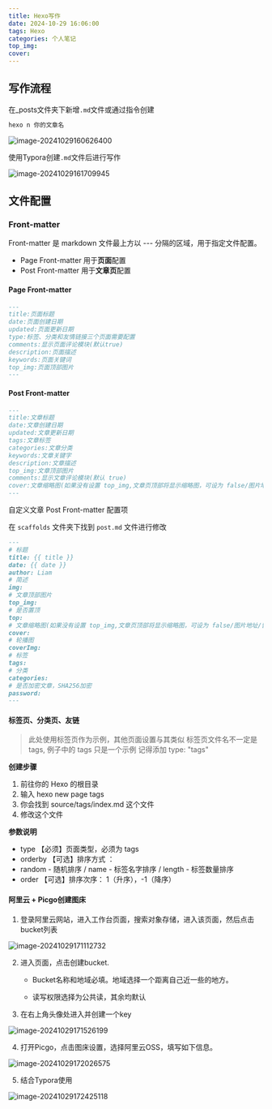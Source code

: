 ```yaml
---
title: Hexo写作
date: 2024-10-29 16:06:00
tags: Hexo
categories: 个人笔记
top_img: 
cover: 
---
```


## 写作流程

在_posts文件夹下新增`.md`文件或通过指令创建

```Bash
hexo n 你的文章名
```

![image-20241029160626400](https://liam123.oss-cn-hangzhou.aliyuncs.com/blog/image-20241029160626400.png)

使用Typora创建`.md`文件后进行写作

![image-20241029161709945](https://liam123.oss-cn-hangzhou.aliyuncs.com/blog/image-20241029161709945.png)

## 文件配置

### Front-matter

Front-matter 是 markdown 文件最上方以 --- 分隔的区域，用于指定文件配置。

- Page Front-matter 用于**页面**配置
- Post Front-matter 用于**文章页**配置

#### Page Front-matter

```markdown
---
title:页面标题
date:页面创建日期
updated:页面更新日期
type:标签、分类和友情链接三个页面需要配置
comments:显示页面评论模块(默认true)
description:页面描述
keywords:页面关键词
top_img:页面顶部图片
---

```

#### Post Front-matter

```markdown
---
title:文章标题
date:文章创建日期
updated:文章更新日期
tags:文章标签
categories:文章分类
keywords:文章关键字
description:文章描述
top_img:文章顶部图片
comments:显示文章评论模块(默认 true)
cover:文章缩略图(如果没有设置 top_img,文章页顶部将显示缩略图，可设为 false/图片地址/留空)
---

```

自定义文章 Post Front-matter 配置项

在 `scaffolds` 文件夹下找到 `post.md` 文件进行修改

```markdown
---
# 标题
title: {{ title }}
date: {{ date }}
author: Liam
# 简述
img: 
# 文章顶部图片
top_img:
# 是否置顶
top: 
# 文章缩略图(如果没有设置 top_img,文章页顶部将显示缩略图，可设为 false/图片地址/留空)
cover:
# 轮播图
coverImg: 
# 标签
tags: 
# 分类
categories: 
# 是否加密文章，SHA256加密
password: 
---
```

#### 标签页、分类页、友链

> 此处使用标签页作为示例，其他页面设置与其类似
> 标签页文件名不一定是 tags, 例子中的 tags 只是一个示例
> 记得添加 type: "tags"

**创建步骤**

1. 前往你的 Hexo 的根目录
2. 输入 hexo new page tags
3. 你会找到 source/tags/index.md 这个文件
4. 修改这个文件

**参数说明**

- type	【必须】页面类型，必须为 tags
- orderby	【可选】排序方式 ：
- random - 随机排序 / name - 标签名字排序 / length - 标签数量排序
- order	【可选】排序次序： 1（升序），-1（降序）

#### 阿里云 + Picgo创建图床

1. 登录阿里云网站，进入工作台页面，搜索对象存储，进入该页面，然后点击bucket列表

![image-20241029171112732](https://liam123.oss-cn-hangzhou.aliyuncs.com/blog/image-20241029171112732.png)

2. 进入页面，点击创建bucket.

   - Bucket名称和地域必填。地域选择一个距离自己近一些的地方。

   - 读写权限选择为公共读，其余均默认

3. 在右上角头像处进入并创建一个key

![image-20241029171526199](https://liam123.oss-cn-hangzhou.aliyuncs.com/blog/image-20241029171526199.png)

4. 打开Picgo，点击图床设置，选择阿里云OSS，填写如下信息。

![image-20241029172026575](https://liam123.oss-cn-hangzhou.aliyuncs.com/blog/image-20241029172026575.png)

5. 结合Typora使用

![image-20241029172425118](https://liam123.oss-cn-hangzhou.aliyuncs.com/blog/image-20241029172425118.png)